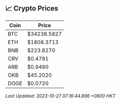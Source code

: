 ## 📈 Crypto Prices

| Coin | Price |
| ---- | ----- |
| BTC | $34238.5827 |
| ETH | $1808.3713 |
| BNB | $223.8270 |
| CRV | $0.4791 |
| ARB | $0.9490 |
| OKB | $45.2020 |
| DOGE | $0.0720 |

_Last Updated: 2023-10-27 07:16:44.896 +0800 HKT_